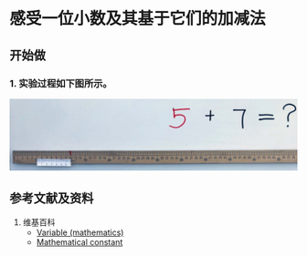 # 感受一位小数及其基于它们的加减法

## 开始做

### 1. 实验过程如下图所示。

![](/images/数轴(一维坐标系)/感受在计算过程中变化的数量和不变的数量/1a1.jpg)

## 参考文献及资料

1. 维基百科
	- [Variable (mathematics)](https://en.wikipedia.org/wiki/Variable_(mathematics)) 
	- [Mathematical constant](https://en.wikipedia.org/wiki/Mathematical_constant) 
